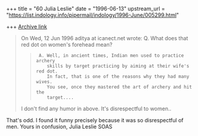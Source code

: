 +++
title = "60 Julia Leslie"
date = "1996-06-13"
upstream_url = "https://list.indology.info/pipermail/indology/1996-June/005299.html"

+++
[Archive link](https://list.indology.info/pipermail/indology/1996-June/005299.html)

>On Wed, 12 Jun 1996 aditya at icanect.net wrote:
>      Q. What does that red dot on women's forehead mean?
>>      A. Well, in ancient times, Indian men used to practice archery
>>         skills by target practicing by aiming at their wife's red dot.
>>         In fact, that is one of the reasons why they had many wives.
>>         You see, once they mastered the art of archery and hit the
>>         target....
>>
>I don't find any humor in above.  It's disrespectful to women..

That's odd. I found it funny precisely because it was so 
disrespectful of men.
Yours in confusion,
Julia Leslie
SOAS




